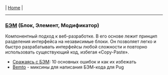 | [Home](../README.md) |

- - - - - - - - - - - - - - - - - - - - - - - - - - - - - - - - - - - - - - - -
### [БЭМ][bem] (Блок, Элемент, Модификатор)  
  Компонентный подход к веб-разработке. В его основе лежит принцип разделения интерфейса на независимые блоки. Он позволяет легко и быстро разрабатывать интерфейсы любой сложности и повторно использовать существующий код, избегая «Copy-Paste».  
  - [Сражаясь с БЭМ][bem_1]: 10 основных ошибок и как их избежать  
  - [Bemto][bem_2] - миксины для написания БЭМ-кода для Pug  

[bem]: https://ru.bem.info/ "БЭМ"
[bem_1]: https://habr.com/ru/post/305548/ "habr.com"
[bem_2]: https://github.com/kizu/bemto "bemto"